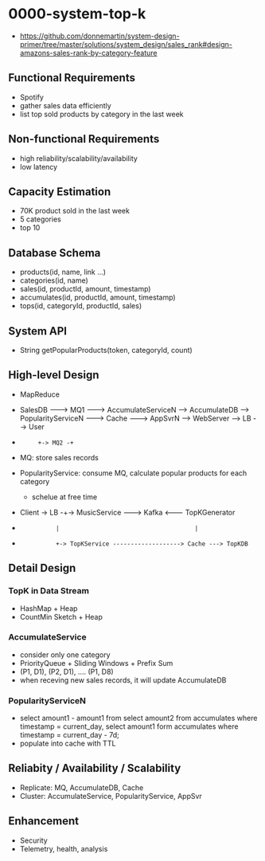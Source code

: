 # 0000-system-top-k
- https://github.com/donnemartin/system-design-primer/tree/master/solutions/system_design/sales_rank#design-amazons-sales-rank-by-category-feature

## Functional Requirements
- Spotify
- gather sales data efficiently
- list top sold products by category in the last week

## Non-functional Requirements
- high reliability/scalability/availability
- low latency

## Capacity Estimation
- 70K product sold in the last week
- 5 categories
- top 10

## Database Schema
- products(id, name, link ...)
- categories(id, name)
- sales(id, productId, amount, timestamp)
- accumulates(id, productId, amount, timestamp)
- tops(id, categoryId, productId, sales)

## System API
- String getPopularProducts(token, categoryId, count)

## High-level Design

- MapReduce
- SalesDB ---> MQ1 ---> AccumulateServiceN --> AccumulateDB --> PopularityServiceN ---> Cache ---> AppSvrN --> WebServer --> LB --> User
-          +-> MQ2 -+
- MQ: store sales records
- PopularityService: consume MQ, calculate popular products for each category
    - schelue at free time

- Client -> LB -+-> MusicService ---> Kafka <--- TopKGenerator
-               |                                      |
-               +-> TopKService -------------------> Cache ---> TopKDB

## Detail Design

### TopK in Data Stream
- HashMap + Heap
- CountMin Sketch + Heap

### AccumulateService
- consider only one category
- PriorityQueue + Sliding Windows + Prefix Sum
- (P1, D1), (P2, D1), .... (P1, D8)
- when receving new sales records, it will update AccumulateDB

### PopularityServiceN
- select amount1 - amount1 from select amount2 from accumulates where timestamp = current_day,
  select amount1 form accumulates where timestamp = current_day - 7d;
- populate into cache with TTL

## Reliabity / Availability / Scalability
- Replicate: MQ, AccumulateDB, Cache
- Cluster: AccumulateService, PopularityService, AppSvr

## Enhancement
- Security
- Telemetry, health, analysis

